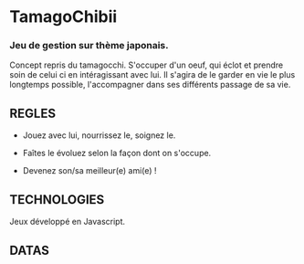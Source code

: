 # TamagoChibii
### Jeu de gestion sur thème japonais.

Concept repris du tamagocchi. S'occuper d'un oeuf, qui éclot et prendre soin de celui ci en intéragissant avec lui. Il s'agira de le garder en vie le plus longtemps possible, l'accompagner dans ses différents passage de sa vie.


## REGLES 

- Jouez avec lui, nourrissez le, soignez le.

- Faîtes le évoluez selon la façon dont on s'occupe.

- Devenez son/sa meilleur(e) ami(e) !



## TECHNOLOGIES

Jeux développé en Javascript.


## DATAS

